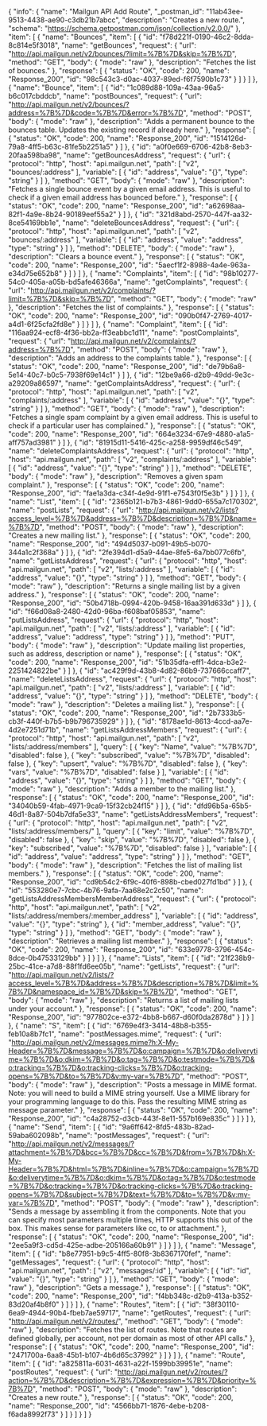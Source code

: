{
  "info": {
    "name": "Mailgun API Add Route",
    "_postman_id": "11ab43ee-9513-4438-ae90-c3db21b7abcc",
    "description": "Creates a new route.",
    "schema": "https://schema.getpostman.com/json/collection/v2.0.0/"
  },
  "item": [
    {
      "name": "Bounces",
      "item": [
        {
          "id": "f78d221f-0190-46c2-8dda-8c814e5f3018",
          "name": "getBounces",
          "request": {
            "url": "http://api.mailgun.net/v2/bounces/?limit=%7B%7D&skip=%7B%7D",
            "method": "GET",
            "body": {
              "mode": "raw"
            },
            "description": "Fetches the list of bounces."
          },
          "response": [
            {
              "status": "OK",
              "code": 200,
              "name": "Response_200",
              "id": "98c543c3-d0ac-4037-89ed-f6f7590b1c73"
            }
          ]
        }
      ]
    },
    {
      "name": "Bounce",
      "item": [
        {
          "id": "1c089d88-109a-43aa-96a5-b6c017cbddcb",
          "name": "postBounces",
          "request": {
            "url": "http://api.mailgun.net/v2/bounces/?address=%7B%7D&code=%7B%7D&error=%7B%7D",
            "method": "POST",
            "body": {
              "mode": "raw"
            },
            "description": "Adds a permanent bounce to the bounces table. Updates the existing record if already here."
          },
          "response": [
            {
              "status": "OK",
              "code": 200,
              "name": "Response_200",
              "id": "1514126d-79a8-4ff5-b63c-81fe5b2251a5"
            }
          ]
        },
        {
          "id": "a0f0e669-6706-42b8-8eb3-20faa598ba98",
          "name": "getBouncesAddress",
          "request": {
            "url": {
              "protocol": "http",
              "host": "api.mailgun.net",
              "path": [
                "v2",
                "bounces/:address"
              ],
              "variable": [
                {
                  "id": "address",
                  "value": "{}",
                  "type": "string"
                }
              ]
            },
            "method": "GET",
            "body": {
              "mode": "raw"
            },
            "description": "Fetches a single bounce event by a given email address. This is useful to check if a given email address has bounced before."
          },
          "response": [
            {
              "status": "OK",
              "code": 200,
              "name": "Response_200",
              "id": "a62698aa-82f1-4a9e-8b24-90189eef55a2"
            }
          ]
        },
        {
          "id": "321d8abd-2570-447f-aa32-8ce54169bb1e",
          "name": "deleteBouncesAddress",
          "request": {
            "url": {
              "protocol": "http",
              "host": "api.mailgun.net",
              "path": [
                "v2",
                "bounces/:address"
              ],
              "variable": [
                {
                  "id": "address",
                  "value": "address",
                  "type": "string"
                }
              ]
            },
            "method": "DELETE",
            "body": {
              "mode": "raw"
            },
            "description": "Clears a bounce event."
          },
          "response": [
            {
              "status": "OK",
              "code": 200,
              "name": "Response_200",
              "id": "5aecf1f2-8988-4a4e-963a-e34d75e652b8"
            }
          ]
        }
      ]
    },
    {
      "name": "Complaints",
      "item": [
        {
          "id": "98b10277-54c0-405a-a05b-bd5afe46366a",
          "name": "getComplaints",
          "request": {
            "url": "http://api.mailgun.net/v2/complaints/?limit=%7B%7D&skip=%7B%7D",
            "method": "GET",
            "body": {
              "mode": "raw"
            },
            "description": "Fetches the list of complaints."
          },
          "response": [
            {
              "status": "OK",
              "code": 200,
              "name": "Response_200",
              "id": "090b0f47-2769-4017-a4d1-6f25cfa2fd8e"
            }
          ]
        }
      ]
    },
    {
      "name": "Complaint",
      "item": [
        {
          "id": "116aa924-ecf8-4f36-bb2a-ff3eabbc1d11",
          "name": "postComplaints",
          "request": {
            "url": "http://api.mailgun.net/v2/complaints/?address=%7B%7D",
            "method": "POST",
            "body": {
              "mode": "raw"
            },
            "description": "Adds an address to the complaints table."
          },
          "response": [
            {
              "status": "OK",
              "code": 200,
              "name": "Response_200",
              "id": "de79b6a8-5e14-40c7-b0c5-7938f69e14c1"
            }
          ]
        },
        {
          "id": "12be9a66-d2b9-49dd-9e3c-a29209a86597",
          "name": "getComplaintsAddress",
          "request": {
            "url": {
              "protocol": "http",
              "host": "api.mailgun.net",
              "path": [
                "v2",
                "complaints/:address"
              ],
              "variable": [
                {
                  "id": "address",
                  "value": "{}",
                  "type": "string"
                }
              ]
            },
            "method": "GET",
            "body": {
              "mode": "raw"
            },
            "description": "Fetches a single spam complaint by a given email address. This is useful to check if a particular user has complained."
          },
          "response": [
            {
              "status": "OK",
              "code": 200,
              "name": "Response_200",
              "id": "664e3234-67e9-4880-a1a5-aff757ad3981"
            }
          ]
        },
        {
          "id": "81915d11-5416-425c-a258-9959df46c549",
          "name": "deleteComplaintsAddress",
          "request": {
            "url": {
              "protocol": "http",
              "host": "api.mailgun.net",
              "path": [
                "v2",
                "complaints/:address"
              ],
              "variable": [
                {
                  "id": "address",
                  "value": "{}",
                  "type": "string"
                }
              ]
            },
            "method": "DELETE",
            "body": {
              "mode": "raw"
            },
            "description": "Removes a given spam complaint."
          },
          "response": [
            {
              "status": "OK",
              "code": 200,
              "name": "Response_200",
              "id": "fae1a3da-c34f-4e9d-91f1-e7543f0f5e3b"
            }
          ]
        }
      ]
    },
    {
      "name": "List",
      "item": [
        {
          "id": "2365b121-b7b3-4861-9dd0-655a7c170302",
          "name": "postLists",
          "request": {
            "url": "http://api.mailgun.net/v2/lists?access_level=%7B%7D&address=%7B%7D&description=%7B%7D&name=%7B%7D",
            "method": "POST",
            "body": {
              "mode": "raw"
            },
            "description": "Creates a new mailing list."
          },
          "response": [
            {
              "status": "OK",
              "code": 200,
              "name": "Response_200",
              "id": "494d5037-b091-49b5-b070-344a1c2f368a"
            }
          ]
        },
        {
          "id": "2fe394d1-d5a9-44ae-8fe5-6a7bb077c6fb",
          "name": "getListsAddress",
          "request": {
            "url": {
              "protocol": "http",
              "host": "api.mailgun.net",
              "path": [
                "v2",
                "lists/:address"
              ],
              "variable": [
                {
                  "id": "address",
                  "value": "{}",
                  "type": "string"
                }
              ]
            },
            "method": "GET",
            "body": {
              "mode": "raw"
            },
            "description": "Returns a single mailing list by a given address."
          },
          "response": [
            {
              "status": "OK",
              "code": 200,
              "name": "Response_200",
              "id": "50b4718b-0994-420b-9458-16aa391d633d"
            }
          ]
        },
        {
          "id": "f66d08a8-2480-42d0-96ba-f608baf05853",
          "name": "putListsAddress",
          "request": {
            "url": {
              "protocol": "http",
              "host": "api.mailgun.net",
              "path": [
                "v2",
                "lists/:address"
              ],
              "variable": [
                {
                  "id": "address",
                  "value": "address",
                  "type": "string"
                }
              ]
            },
            "method": "PUT",
            "body": {
              "mode": "raw"
            },
            "description": "Update mailing list properties, such as address, description or name"
          },
          "response": [
            {
              "status": "OK",
              "code": 200,
              "name": "Response_200",
              "id": "51b35dfa-eff1-4dca-b3e2-2251424822be"
            }
          ]
        },
        {
          "id": "ac429f9d-43b8-4d82-86b9-737666ccaff7",
          "name": "deleteListsAddress",
          "request": {
            "url": {
              "protocol": "http",
              "host": "api.mailgun.net",
              "path": [
                "v2",
                "lists/:address"
              ],
              "variable": [
                {
                  "id": "address",
                  "value": "{}",
                  "type": "string"
                }
              ]
            },
            "method": "DELETE",
            "body": {
              "mode": "raw"
            },
            "description": "Deletes a mailing list."
          },
          "response": [
            {
              "status": "OK",
              "code": 200,
              "name": "Response_200",
              "id": "2b7333b5-cb3f-440f-b7b5-b9b796735929"
            }
          ]
        },
        {
          "id": "8178ae1d-8613-4ccd-aa7e-4d2e7251d71b",
          "name": "getListsAddressMembers",
          "request": {
            "url": {
              "protocol": "http",
              "host": "api.mailgun.net",
              "path": [
                "v2",
                "lists/:address/members"
              ],
              "query": [
                {
                  "key": "Name",
                  "value": "%7B%7D",
                  "disabled": false
                },
                {
                  "key": "subscribed",
                  "value": "%7B%7D",
                  "disabled": false
                },
                {
                  "key": "upsert",
                  "value": "%7B%7D",
                  "disabled": false
                },
                {
                  "key": "vars",
                  "value": "%7B%7D",
                  "disabled": false
                }
              ],
              "variable": [
                {
                  "id": "address",
                  "value": "{}",
                  "type": "string"
                }
              ]
            },
            "method": "GET",
            "body": {
              "mode": "raw"
            },
            "description": "Adds a member to the mailing list."
          },
          "response": [
            {
              "status": "OK",
              "code": 200,
              "name": "Response_200",
              "id": "34040b59-4fab-4971-9ca9-15f32cb24f15"
            }
          ]
        },
        {
          "id": "dfd96b5a-65b5-46d1-8a87-504b7dfa5e33",
          "name": "getListsAddressMembers",
          "request": {
            "url": {
              "protocol": "http",
              "host": "api.mailgun.net",
              "path": [
                "v2",
                "lists/:address/members/"
              ],
              "query": [
                {
                  "key": "limit",
                  "value": "%7B%7D",
                  "disabled": false
                },
                {
                  "key": "skip",
                  "value": "%7B%7D",
                  "disabled": false
                },
                {
                  "key": "subscribed",
                  "value": "%7B%7D",
                  "disabled": false
                }
              ],
              "variable": [
                {
                  "id": "address",
                  "value": "address",
                  "type": "string"
                }
              ]
            },
            "method": "GET",
            "body": {
              "mode": "raw"
            },
            "description": "Fetches the list of mailing list members."
          },
          "response": [
            {
              "status": "OK",
              "code": 200,
              "name": "Response_200",
              "id": "cd9b54c2-6f9c-40f6-898b-cbed027fd1bd"
            }
          ]
        },
        {
          "id": "553280e7-7cbc-4b76-9afa-7aa68e2c2c50",
          "name": "getListsAddressMembersMemberAddress",
          "request": {
            "url": {
              "protocol": "http",
              "host": "api.mailgun.net",
              "path": [
                "v2",
                "lists/:address/members/:member_address"
              ],
              "variable": [
                {
                  "id": "address",
                  "value": "{}",
                  "type": "string"
                },
                {
                  "id": "member_address",
                  "value": "{}",
                  "type": "string"
                }
              ]
            },
            "method": "GET",
            "body": {
              "mode": "raw"
            },
            "description": "Retrieves a mailing list member."
          },
          "response": [
            {
              "status": "OK",
              "code": 200,
              "name": "Response_200",
              "id": "633e9778-3796-454c-8dce-0b47533129bb"
            }
          ]
        }
      ]
    },
    {
      "name": "Lists",
      "item": [
        {
          "id": "21f238b9-25bc-41ce-a7d8-88f1fd6ee05b",
          "name": "getLists",
          "request": {
            "url": "http://api.mailgun.net/v2/lists/?access_level=%7B%7D&address=%7B%7D&description=%7B%7D&limit=%7B%7D&namespace_id=%7B%7D&skip=%7B%7D",
            "method": "GET",
            "body": {
              "mode": "raw"
            },
            "description": "Returns a list of mailing lists under your account."
          },
          "response": [
            {
              "status": "OK",
              "code": 200,
              "name": "Response_200",
              "id": "977802ce-e372-4bb8-b667-d60f0da2878d"
            }
          ]
        }
      ]
    },
    {
      "name": "S",
      "item": [
        {
          "id": "6769e4f3-3414-48b8-b355-feb10a8b7fc1",
          "name": "postMessages.mime",
          "request": {
            "url": "http://api.mailgun.net/v2/messages.mime?h:X-My-Header=%7B%7D&message=%7B%7D&o:campaign=%7B%7D&o:deliverytime=%7B%7D&o:dkim=%7B%7D&o:tag=%7B%7D&o:testmode=%7B%7D&o:tracking=%7B%7D&o:tracking-clicks=%7B%7D&o:tracking-opens=%7B%7D&to=%7B%7D&v:my-var=%7B%7D",
            "method": "POST",
            "body": {
              "mode": "raw"
            },
            "description": "Posts a message in MIME format. Note: you will need to build a MIME string yourself. Use a MIME library for your programming language to do this. Pass the resulting MIME string as message parameter."
          },
          "response": [
            {
              "status": "OK",
              "code": 200,
              "name": "Response_200",
              "id": "c4a28752-d3cb-443f-8e11-557b169e835c"
            }
          ]
        }
      ]
    },
    {
      "name": "Send",
      "item": [
        {
          "id": "9a6ff642-8fd5-483b-82ad-59aba602098b",
          "name": "postMessages",
          "request": {
            "url": "http://api.mailgun.net/v2/messages/?attachment=%7B%7D&bcc=%7B%7D&cc=%7B%7D&from=%7B%7D&h:X-My-Header=%7B%7D&html=%7B%7D&inline=%7B%7D&o:campaign=%7B%7D&o:deliverytime=%7B%7D&o:dkim=%7B%7D&o:tag=%7B%7D&o:testmode=%7B%7D&o:tracking=%7B%7D&o:tracking-clicks=%7B%7D&o:tracking-opens=%7B%7D&subject=%7B%7D&text=%7B%7D&to=%7B%7D&v:my-var=%7B%7D",
            "method": "POST",
            "body": {
              "mode": "raw"
            },
            "description": "Sends a message by assembling it from the components. Note that you can specify most parameters multiple times, HTTP supports this out of the box. This makes sense for parameters like cc, to or attachment."
          },
          "response": [
            {
              "status": "OK",
              "code": 200,
              "name": "Response_200",
              "id": "2ee5a9f3-cd5d-425e-adbe-205166a60b91"
            }
          ]
        }
      ]
    },
    {
      "name": "Message",
      "item": [
        {
          "id": "b8e77951-b9c5-4ff5-80f8-3b8367170fef",
          "name": "getMessages",
          "request": {
            "url": {
              "protocol": "http",
              "host": "api.mailgun.net",
              "path": [
                "v2",
                "messages/:id"
              ],
              "variable": [
                {
                  "id": "id",
                  "value": "{}",
                  "type": "string"
                }
              ]
            },
            "method": "GET",
            "body": {
              "mode": "raw"
            },
            "description": "Gets a message."
          },
          "response": [
            {
              "status": "OK",
              "code": 200,
              "name": "Response_200",
              "id": "f4bb348c-d2b9-413a-b352-83d20af4b8f0"
            }
          ]
        }
      ]
    },
    {
      "name": "Routes",
      "item": [
        {
          "id": "38f30110-6ea9-4944-90b4-fbeb7ae59717",
          "name": "getRoutes",
          "request": {
            "url": "http://api.mailgun.net/v2/routes/",
            "method": "GET",
            "body": {
              "mode": "raw"
            },
            "description": "Fetches the list of routes. Note that routes are defined globally, per account, not per domain as most of other API calls."
          },
          "response": [
            {
              "status": "OK",
              "code": 200,
              "name": "Response_200",
              "id": "2471700a-6aa8-45b1-b107-4b6d65c37992"
            }
          ]
        }
      ]
    },
    {
      "name": "Route",
      "item": [
        {
          "id": "a825811a-6031-4631-a22f-1599bb39951e",
          "name": "postRoutes",
          "request": {
            "url": "http://api.mailgun.net/v2/routes/?action=%7B%7D&description=%7B%7D&expression=%7B%7D&priority=%7B%7D",
            "method": "POST",
            "body": {
              "mode": "raw"
            },
            "description": "Creates a new route."
          },
          "response": [
            {
              "status": "OK",
              "code": 200,
              "name": "Response_200",
              "id": "4566bb71-1876-4ebe-b208-f6ada8992f73"
            }
          ]
        }
      ]
    }
  ]
}